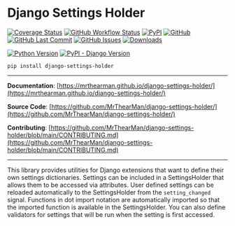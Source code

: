 # Django Settings Holder

[![Coverage Status][coverage-badge]][coverage]
[![GitHub Workflow Status][status-badge]][status]
[![PyPI][pypi-badge]][pypi]
[![GitHub][licence-badge]][licence]
[![GitHub Last Commit][repo-badge]][repo]
[![GitHub Issues][issues-badge]][issues]
[![Downloads][downloads-badge]][pypi]

[![Python Version][version-badge]][pypi]
[![PyPI - Django Version][django]][pypi]

[coverage-badge]: https://coveralls.io/repos/github/MrThearMan/django-settings-holder/badge.svg?branch=main
[status-badge]: https://img.shields.io/github/actions/workflow/status/MrThearMan/django-settings-holder/test.yml?branch=main
[pypi-badge]: https://img.shields.io/pypi/v/django-settings-holder
[licence-badge]: https://img.shields.io/github/license/MrThearMan/django-settings-holder
[repo-badge]: https://img.shields.io/github/last-commit/MrThearMan/django-settings-holder
[issues-badge]: https://img.shields.io/github/issues-raw/MrThearMan/django-settings-holder
[version-badge]: https://img.shields.io/pypi/pyversions/django-settings-holder
[django]: https://img.shields.io/pypi/djversions/django-settings-holder
[downloads-badge]: https://img.shields.io/pypi/dm/django-settings-holder

[coverage]: https://coveralls.io/github/MrThearMan/django-settings-holder?branch=main
[status]: https://github.com/MrThearMan/django-settings-holder/actions/workflows/test.yml
[pypi]: https://pypi.org/project/django-settings-holder
[licence]: https://github.com/MrThearMan/django-settings-holder/blob/main/LICENSE
[repo]: https://github.com/MrThearMan/django-settings-holder/commits/main
[issues]: https://github.com/MrThearMan/django-settings-holder/issues

```shell
pip install django-settings-holder
```

---

**Documentation**: [https://mrthearman.github.io/django-settings-holder/](https://mrthearman.github.io/django-settings-holder/)

**Source Code**: [https://github.com/MrThearMan/django-settings-holder/](https://github.com/MrThearMan/django-settings-holder/)

**Contributing**: [https://github.com/MrThearMan/django-settings-holder/blob/main/CONTRIBUTING.md](https://github.com/MrThearMan/django-settings-holder/blob/main/CONTRIBUTING.md)

---

This library provides utilities for Django extensions that want to define their own settings dictionaries.
Settings can be included in a SettingsHolder that allows them to be accessed via attributes.
User defined settings can be reloaded automatically to the SettingsHolder from the `setting_changed` signal.
Functions in dot import notation are automatically imported so that the imported function is available in
the SettingsHolder. You can also define validators for settings that will be run when the setting is first accessed.
